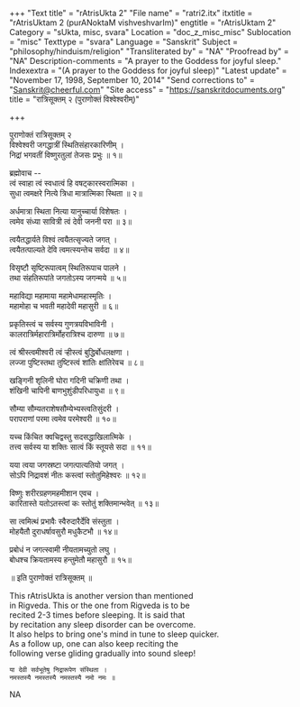 +++
"Text title" = "rAtrisUkta 2"
"File name" = "ratri2.itx"
itxtitle = "rAtrisUktam 2 (purANoktaM vishveshvarIm)"
engtitle = "rAtrisUktam 2"
Category = "sUkta, misc, svara"
Location = "doc_z_misc_misc"
Sublocation = "misc"
Texttype = "svara"
Language = "Sanskrit"
Subject = "philosophy/hinduism/religion"
"Transliterated by" = "NA"
"Proofread by" = "NA"
Description-comments = "A prayer to the Goddess for joyful sleep."
Indexextra = "(A prayer to the Goddess for joyful sleep)"
"Latest update" = "November 17, 1998, September 10, 2014"
"Send corrections to" = "Sanskrit@cheerful.com"
"Site access" = "https://sanskritdocuments.org"
title = "रात्रिसूक्तम् २ (पुराणोक्तं विश्वेश्वरीम्)"

+++
  
 पुराणोक्तं रात्रिसूक्तम् २   
विश्वेश्वरी जगद्धात्रीं स्थितिसंहारकारिणीम् ।  
निद्रां भगवतीं विष्णुरतुलां तेजसः प्रभुः ॥ १॥  
  
ब्रह्मोवाच --  
त्वं स्वाहा त्वं स्वधात्वं हि वषट्कारस्वरात्मिका ।  
सुधा त्वमक्षरे नित्ये त्रिधा मात्रात्मिका स्थिता ॥ २॥  
  
अर्धमात्रा स्थिता नित्या यानुच्चार्या विशेषतः ।  
त्वमेव संध्या सावित्री त्वं देवी जननी परा ॥ ३॥  
  
त्वयैतद्धार्यते विश्वं त्वयैतत्सृज्यते जगत् ।  
त्वयैतत्पाल्यते देवि त्वमत्स्यन्तेच सर्वदा ॥ ४॥  
  
विसृष्टौ सृष्टिरूपात्वम् स्थितिरूपाच पालने ।  
तथा संहतिरूपांते जगतोऽस्य जगन्मये ॥ ५॥  
  
महाविद्या महामाया महामेधामहास्मृतिः ।  
महामोहा च भवती महादेवी महासुरी ॥ ६॥  
  
प्रकृतिस्त्वं च सर्वस्य गुणत्रयविभाविनी ।  
कालरात्रिर्महारात्रिर्मोहरात्रिश्च दारुणा ॥ ७॥  
  
त्वं श्रीस्त्वमीश्वरी त्वं ऱ्हीस्त्वं बुद्धिर्बोधलक्षणा ।  
लज्जा पुष्टिस्तथा तुष्टिस्त्वं शांतिः क्षांतिरेवच ॥ ८॥  
  
खङ्गिनी श‍ृलिनी घोरा गदिनी चक्रिणी तथा ।  
शंखिनी चापिनी बाणभुशुंडीपरिधायुधा ॥ ९॥  
  
सौम्या सौम्यतराशेषसौम्येभ्यस्त्वतिसुंदरी ।  
परापराणां परमा त्वमेव परमेश्वरी ॥ १०॥  
  
यच्च किंचित क्वचिद्वस्तु सदसद्धाखिलात्मिके ।  
तत्त्व सर्वस्य या शक्तिः सात्वं किं स्तूयसे सदा ॥ ११॥  
  
यया त्वया जगस्रष्टा जगत्पात्यतियो जगत् ।  
सोऽपि निद्रावशं नीतः कस्त्वां स्तोतुमिहेश्वरः ॥ १२॥  
  
विष्णुः शरीरग्रहणमहमीशान एवच ।  
कारितास्ते यतोऽतस्त्वां कः स्तोतुं शक्तिमान्भवेत् ॥ १३॥  
  
सा त्वमित्थं प्रभावैः स्वैरुदारैर्देवि संस्तुता ।  
मोहयैतौ दुराधर्षावसुरौ मधुकैटभौ ॥ १४॥  
  
प्रबोधं न जगत्स्वामी नीयतामच्युतो लघु ।  
बोधश्च क्रियतामस्य हन्तुमेतौ महासुरौ ॥ १५॥  
  
॥ इति पुराणोक्तं रात्रिसूक्तम् ॥  
  
  
This rAtrisUkta is another version than mentioned  
in Rigveda. This or the one from Rigveda is to be  
recited 2-3 times before sleeping. It is said that  
by recitation any sleep disorder can be overcome.  
It also helps to bring one's mind in tune to sleep quicker.  
As a follow up, one can also keep reciting the  
following verse gliding gradually into sound sleep!  
  
    या देवी सर्वभूतेषु निद्रारूपेण संस्थिता ।  
    नमस्तस्यै नमस्तस्यै नमस्तस्यै नमो नमः ॥  
  
  
NA  
  
